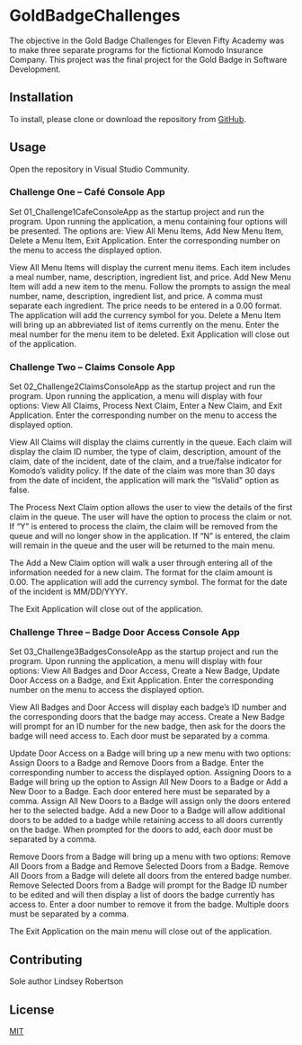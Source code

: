 # GoldBadgeChallenges

The objective in the Gold Badge Challenges for Eleven Fifty Academy was to make three separate programs for the fictional Komodo Insurance Company. This project was the final project for the Gold Badge in Software Development.

## Installation
To install, please clone or download the repository from  [GitHub](https://https://github.com/LJRobertson/GoldBadgeChallenges).


## Usage

Open the repository in Visual Studio Community. 

### Challenge One – Café Console App

Set 01_Challenge1CafeConsoleApp as the startup project and run the program. Upon running the application, a menu containing four options will be presented. The options are: View All Menu Items, Add New Menu Item, Delete a Menu Item, Exit Application. Enter the corresponding number on the menu to access the displayed option. 

View All Menu Items will display the current menu items. Each item includes a meal number, name, description, ingredient list, and price. Add New Menu Item will add a new item to the menu. Follow the prompts to assign the meal number, name, description, ingredient list, and price. A comma must separate each ingredient. The price needs to be entered in a 0.00 format. The application will add the currency symbol for you. Delete a Menu Item will bring up an abbreviated list of items currently on the menu. Enter the meal number for the menu item to be deleted. Exit Application will close out of the application.

### Challenge Two – Claims Console App

Set 02_Challenge2ClaimsConsoleApp as the startup project and run the program. Upon running the application, a menu will display with four options: View All Claims, Process Next Claim, Enter a New Claim, and Exit Application. Enter the corresponding number on the menu to access the displayed option.

View All Claims will display the claims currently in the queue. Each claim will display the claim ID number, the type of claim,  description, amount of the claim, date of the incident, date of the claim, and a true/false indicator for Komodo’s validity policy. If the date of the claim was more than 30 days from the date of incident, the application will mark the “IsValid” option as false. 

The Process Next Claim option allows the user to view the details of the first claim in the queue. The user will have the option to process the claim or not. If “Y” is entered to process the claim, the claim will be removed from the queue and will no longer show in the application. If “N” is entered, the claim will remain in the queue and the user will be returned to the main menu.

The Add a New Claim option will walk a user through entering all of the information needed for a new claim. The format for the claim amount is 0.00. The application will add the currency symbol. The format for the date of the incident is MM/DD/YYYY. 

The Exit Application will close out of the application.

### Challenge Three – Badge Door Access Console App

Set 03_Challenge3BadgesConsoleApp as the startup project and run the program. Upon running the application, a menu will display with four options: View All Badges and Door Access, Create a New Badge, Update Door Access on a Badge, and Exit Application. Enter the corresponding number on the menu to access the displayed option.

View All Badges and Door Access will display each badge’s ID number and the corresponding doors that the badge may access. Create a New Badge will prompt for an ID number for the new badge, then ask for the doors the badge will need access to. Each door must be separated by a comma.

Update Door Access on a Badge will bring up a new menu with two options: Assign Doors to a Badge and Remove Doors from a Badge. Enter the corresponding number to access the displayed option. Assigning Doors to a Badge will bring up the option to Assign All New Doors to a Badge or Add a New Door to a Badge. Each door entered here must be separated by a comma. Assign All New Doors to a Badge will assign only the doors entered her to the selected badge. Add a new Door to a Badge will allow additional doors to be added to a badge while retaining access to all doors currently on the badge. When prompted for the doors to add, each door must be separated by a comma.

Remove Doors from a Badge will bring up a menu with two options: Remove All Doors from a Badge and Remove Selected Doors from a Badge. Remove All Doors from a Badge will delete all doors from the entered badge number. Remove Selected Doors from a Badge will prompt for the Badge ID number to be edited and will then display a list of doors the badge currently has access to. Enter a door number to remove it from the badge. Multiple doors must be separated by a comma.

The Exit Application on the main menu will close out of the application.


## Contributing
Sole author Lindsey Robertson

## License
[MIT](https://github.com/LJRobertson/GoldBadgeChallenges/blob/main/license.MD)
